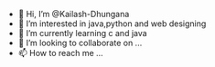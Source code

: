 - 👋 Hi, I’m @Kailash-Dhungana
- 👀 I’m interested in java,python and web designing
- 🌱 I’m currently learning c and java
- 💞️ I’m looking to collaborate on ...
- 📫 How to reach me ...

<!---
Kailash-Codes/Kailash-Codes is a ✨ special ✨ repository because its `README.md` (this file) appears on your GitHub profile.
You can click the Preview link to take a look at your changes.
--->
